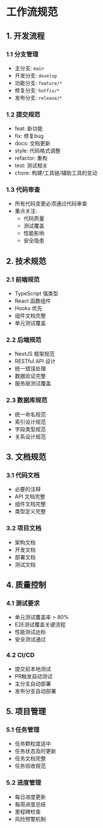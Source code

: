 # 工作流规范

## 1. 开发流程

### 1.1 分支管理

- 主分支: `main`
- 开发分支: `develop`
- 功能分支: `feature/*`
- 修复分支: `hotfix/*`
- 发布分支: `release/*`

### 1.2 提交规范

- feat: 新功能
- fix: 修复bug
- docs: 文档更新
- style: 代码格式调整
- refactor: 重构
- test: 测试相关
- chore: 构建/工具链/辅助工具的变动

### 1.3 代码审查

- 所有代码变更必须通过代码审查
- 重点关注:
  - 代码质量
  - 测试覆盖
  - 性能影响
  - 安全隐患

## 2. 技术规范

### 2.1 前端规范

- TypeScript 强类型
- React 函数组件
- Hooks 优先
- 组件文档完整
- 单元测试覆盖

### 2.2 后端规范

- NestJS 框架规范
- RESTful API 设计
- 统一错误处理
- 数据验证完整
- 服务层测试覆盖

### 2.3 数据库规范

- 统一命名规范
- 索引设计规范
- 字段类型规范
- 关系设计规范

## 3. 文档规范

### 3.1 代码文档

- 必要的注释
- API 文档完整
- 组件文档完整
- 类型定义完整

### 3.2 项目文档

- 架构文档
- 开发文档
- 部署文档
- 测试文档

## 4. 质量控制

### 4.1 测试要求

- 单元测试覆盖率 > 80%
- E2E测试覆盖关键流程
- 性能测试达标
- 安全测试通过

### 4.2 CI/CD

- 提交前本地测试
- PR触发自动测试
- 主分支自动部署
- 发布分支自动部署

## 5. 项目管理

### 5.1 任务管理

- 任务颗粒度适中
- 任务状态及时更新
- 任务文档完整
- 任务验收规范

### 5.2 进度管理

- 每日进度更新
- 每周进度总结
- 里程碑检查
- 风险预警机制
